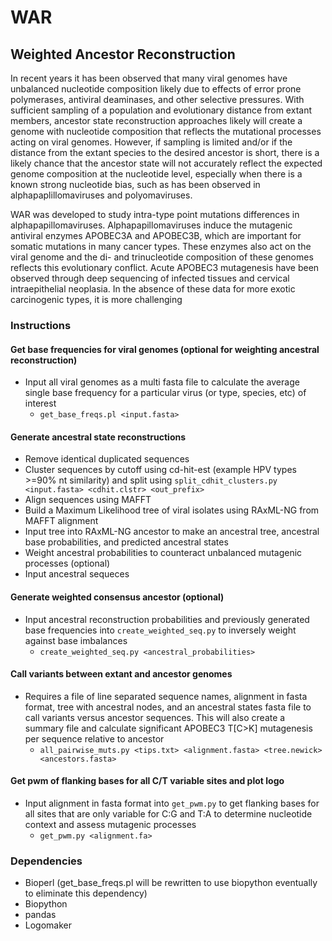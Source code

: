 # WAR
## Weighted Ancestor Reconstruction

In recent years it has been observed that many viral genomes have unbalanced nucleotide composition likely due to effects of error prone polymerases, antiviral deaminases, and other selective pressures. With sufficient sampling of a population and evolutionary distance from extant members, ancestor state reconstruction approaches likely will create a genome with nucleotide composition that reflects the mutational processes acting on viral genomes. However, if sampling is limited and/or if the distance from the extant species to the desired ancestor is short, there is a likely chance that the ancestor state will not accurately reflect the expected genome composition at the nucleotide level, especially when there is a known strong nucleotide bias, such as has been observed in alphapaplillomaviruses and polyomaviruses.

WAR was developed to study intra-type point mutations differences in alphapapillomaviruses. Alphapapillomaviruses induce the mutagenic antiviral enzymes APOBEC3A and APOBEC3B, which are important for somatic mutations in many cancer types. These enzymes also act on the viral genome and the di- and trinucleotide composition of these genomes reflects this evolutionary conflict. Acute APOBEC3 mutagenesis have been observed through deep sequencing of infected tissues and cervical intraepithelial neoplasia. In the absence of these data for more exotic carcinogenic types, it is more challenging

### Instructions
#### Get base frequencies for viral genomes (optional for weighting ancestral reconstruction)
* Input all viral genomes as a multi fasta file to calculate the average single base frequency for a particular virus (or type, species, etc) of interest
  * `get_base_freqs.pl <input.fasta>`

#### Generate ancestral state reconstructions
* Remove identical duplicated sequences
* Cluster sequences by cutoff using cd-hit-est (example HPV types >=90% nt similarity) and split using `split_cdhit_clusters.py <input.fasta> <cdhit.clstr> <out_prefix>`
* Align sequences using MAFFT
* Build a Maximum Likelihood tree of viral isolates using RAxML-NG from MAFFT alignment
* Input tree into RAxML-NG ancestor to make an ancestral tree, ancestral base probabilities, and predicted ancestral states
* Weight ancestral probabilities to counteract unbalanced mutagenic processes (optional)
* Input ancestral sequeces

#### Generate weighted consensus ancestor (optional)
* Input ancestral reconstruction probabilities and previously generated base frequencies into `create_weighted_seq.py` to inversely weight against base imbalances
  * `create_weighted_seq.py <ancestral_probabilities>`

#### Call variants between extant and ancestor genomes
* Requires a file of line separated sequence names, alignment in fasta format, tree with ancestral nodes, and an ancestral states fasta file to call variants versus ancestor sequences. This will also create a summary file and calculate significant APOBEC3 T[C>K] mutagenesis per sequence relative to ancestor
  * `all_pairwise_muts.py <tips.txt> <alignment.fasta> <tree.newick> <ancestors.fasta>`

#### Get pwm of flanking bases for all C/T variable sites and plot logo
* Input alignment in fasta format into `get_pwm.py` to get flanking bases for all sites that are only variable for C:G and T:A to determine nucleotide context and assess mutagenic processes
  * `get_pwm.py <alignment.fa>`

### Dependencies
* Bioperl (get_base_freqs.pl will be rewritten to use biopython eventually to eliminate this dependency)
* Biopython
* pandas
* Logomaker
